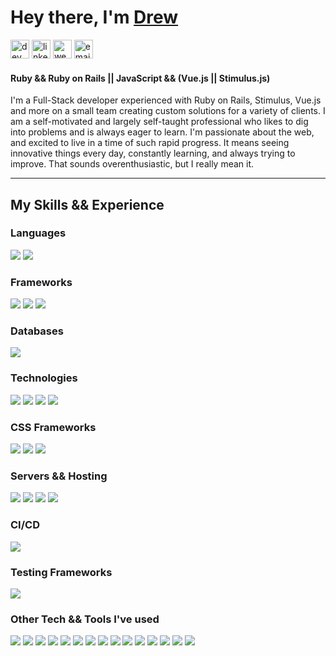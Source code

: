 # Hey there, I'm [Drew](https://www.drbragg.ninja/)

[<img src='https://img.shields.io/badge/dev.to-%230A0A0A.svg?&style=for-the-badge&logo=dev.to&logoColor=white' alt='dev' height='30'>](https://dev.to/DRBragg)
[<img src='https://img.shields.io/badge/linkedin-%230077B5.svg?&style=for-the-badge&logo=linkedin&logoColor=white' alt='linkedin' height='30'>](https://www.linkedin.com/in/drbragg/)
[<img src='https://img.shields.io/badge/Website-%23FF4500.svg?&style=for-the-badge&logo=dtube&logoColor=white' alt='website' height='30'>](https://DRBragg.ninja)
[<img src='https://img.shields.io/badge/email-%235522FA.svg?&style=for-the-badge&logo=hey&logoColor=white' alt='email' height='30'>](mailto:drbragg@hey.com)

#### Ruby && Ruby on Rails || JavaScript && (Vue.js || Stimulus.js)

I'm a Full-Stack developer experienced with Ruby on Rails, Stimulus, Vue.js and more on a small team creating custom solutions for a variety of clients. I am a self-motivated and largely self-taught professional who likes to dig into problems and is always eager to learn. I'm passionate about the web, and excited to live in a time of such rapid progress. It means seeing innovative things every day, constantly learning, and always trying to improve. That sounds overenthusiastic, but I really mean it.

<hr>

## My Skills && Experience

### Languages

![](https://img.shields.io/badge/Ruby-informational?style=flat&logo=ruby&logoColor=white&color=CC342D)
![](https://img.shields.io/badge/JavaScript-informational?style=flat&logo=javascript&logoColor=white&color=F7DF1E)

### Frameworks

![](https://img.shields.io/badge/Ruby_on_Rails-informational?style=flat&logo=ruby-on-rails&logoColor=white&color=CC0000)
![](https://img.shields.io/badge/Vue-informational?style=flat&logo=vue.js&logoColor=white&color=4FC08D)
![](https://img.shields.io/badge/Stimulus-informational?style=flat&logo=basecamp&logoColor=white&color=d9c6a4)

### Databases

![](https://img.shields.io/badge/PostgreSQL-informational?style=flat&logo=postgresql&logoColor=white&color=336791)

### Technologies

![](https://img.shields.io/badge/HTML5-informational?style=flat&logo=html5&logoColor=white&color=E34F26)
![](https://img.shields.io/badge/CSS3-informational?style=flat&logo=css3&logoColor=white&color=1572B6)
![](https://img.shields.io/badge/JSON-informational?style=flat&logo=json&logoColor=white&color=000000)
![](https://img.shields.io/badge/JWT-informational?style=flat&logo=json-web-tokens&logoColor=white&color=000000)


### CSS Frameworks

![](https://img.shields.io/badge/Material_Design-informational?style=flat&logo=material-design&logoColor=white&color=757575)
![](https://img.shields.io/badge/Vuetify-informational?style=flat&logo=vue.js&logoColor=white&color=1867C0)
![](https://img.shields.io/badge/Bulma-informational?style=flat&logo=bulma&logoColor=white&color=00D1B2)

### Servers && Hosting

![](https://img.shields.io/badge/Digital_Ocean-informational?style=flat&logo=digitalocean&logoColor=white&color=0080FF)
![](https://img.shields.io/badge/Ubuntu-informational?style=flat&logo=ubuntu&logoColor=white&color=b43c12)
![](https://img.shields.io/badge/NGINX-informational?style=flat&logo=nginx&logoColor=white&color=269539)
![](https://img.shields.io/badge/Netlify-informational?style=flat&logo=netlify&logoColor=white&color=00C7B7)

### CI/CD
 
![](https://img.shields.io/badge/GitHub_Actions-informational?style=flat&logo=github-actions&logoColor=white&color=2088FF)

### Testing Frameworks

![](https://img.shields.io/badge/RSpec-informational?style=flat&logo=google-search-console&logoColor=white&color=CC342D)

### Other Tech && Tools I've used

![](https://img.shields.io/badge/Node.js-informational?style=flat&logo=node.js&logoColor=white&color=339933)
![](https://img.shields.io/badge/React-informational?style=flat&logo=react&logoColor=white&color=61DAFB)
![](https://img.shields.io/badge/MySQL-informational?style=flat&logo=mysql&logoColor=white&color=4479A1)
![](https://img.shields.io/badge/MongoDB-informational?style=flat&logo=mongodb&logoColor=white&color=47A248)
![](https://img.shields.io/badge/Bootstrap-informational?style=flat&logo=bootstrap&logoColor=white&color=563D7C)
![](https://img.shields.io/badge/TailwindCSS-informational?style=flat&logo=tailwind-css&logoColor=white&color=38B2AC)
![](https://img.shields.io/badge/Travis_CI-informational?style=flat&logo=travis-ci&logoColor=white&color=3EAAAf)
![](https://img.shields.io/badge/Minitest-informational?style=flat&logo=google-search-console&logoColor=white&color=CC0000)
![](https://img.shields.io/badge/Jasmine-informational?style=flat&logo=jasmine&logoColor=white&color=8A4182)
![](https://img.shields.io/badge/Capybara-informational?style=flat&logo=google-search-console&logoColor=white&color=C791D7)
![](https://img.shields.io/badge/Selenium-informational?style=flat&logo=google-search-console&logoColor=white&color=00b400)
![](https://img.shields.io/badge/Linux-informational?style=flat&logo=linux&logoColor=white&color=FCC624)
![](https://img.shields.io/badge/Serverless-informational?style=flat&logo=serverless&logoColor=white&color=FD5750)
![](https://img.shields.io/badge/AWS-informational?style=flat&logo=amazon-aws&logoColor=white&color=232F3E)
![](https://img.shields.io/badge/Sentry-informational?style=flat&logo=sentry&logoColor=white&color=FB4226)
